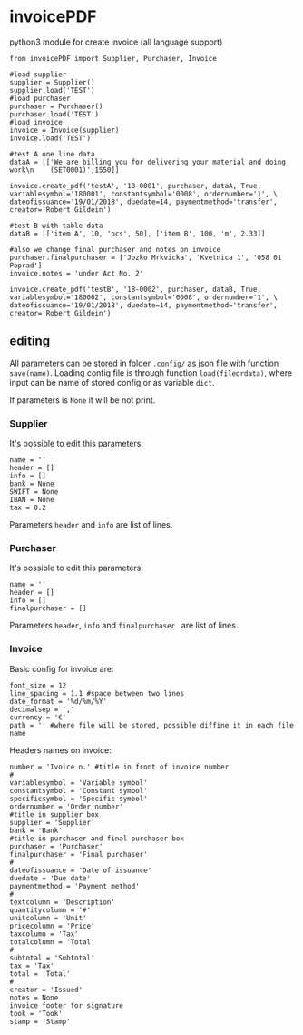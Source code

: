 # invoicePDF
python3 module for create invoice (all language support)

```python3
from invoicePDF import Supplier, Purchaser, Invoice

#load supplier
supplier = Supplier()
supplier.load('TEST')
#load purchaser
purchaser = Purchaser()
purchaser.load('TEST')
#load invoice
invoice = Invoice(supplier)
invoice.load('TEST')

#test A one line data
dataA = [['We are billing you for delivering your material and doing work\n    (SET0001)',1550]]

invoice.create_pdf('testA', '18-0001', purchaser, dataA, True, variablesymbol='180001', constantsymbol='0008', ordernumber='1', \
dateofissuance='19/01/2018', duedate=14, paymentmethod='transfer', creator='Robert Gildein')

#test B with table data
dataB = [['item A', 10, 'pcs', 50], ['item B', 100, 'm', 2.33]]

#also we change final purchaser and notes on invoice
purchaser.finalpurchaser = ['Jozko Mrkvicka', 'Kvetnica 1', '058 01 Poprad']
invoice.notes = 'under Act No. 2'

invoice.create_pdf('testB', '18-0002', purchaser, dataB, True, variablesymbol='180002', constantsymbol='0008', ordernumber='1', \
dateofissuance='19/01/2018', duedate=14, paymentmethod='transfer', creator='Robert Gildein')
```

## editing
All parameters can be stored in folder `.config/` as json file with function `save(name)`. Loading config file is through function `load(fileordata)`, where input can be name of stored config or as variable  `dict`.

If parameters is `None` it will be not print.
### Supplier
It's possible to edit this parameters:
```
name = ''
header = []
info = []
bank = None
SWIFT = None
IBAN = None
tax = 0.2
```
Parameters `header` and `info` are list of lines.

### Purchaser
It's possible to edit this parameters:
```
name = ''
header = []
info = []
finalpurchaser = []
```
Parameters `header`, `info` and `finalpurchaser ` are list of lines.
### Invoice
Basic config for invoice are:

```
font_size = 12
line_spacing = 1.1 #space between two lines
date_format = '%d/%m/%Y'
decimalsep = ','
currency = '€'
path = '' #where file will be stored, possible diffine it in each file name
```

Headers names on invoice:

```
number = 'Ivoice n.' #title in front of invoice number
#
variablesymbol = 'Variable symbol'
constantsymbol = 'Constant symbol'
specificsymbol = 'Specific symbol'
ordernumber = 'Order number'
#title in supplier box
supplier = 'Supplier'
bank = 'Bank'
#title in purchaser and final purchaser box
purchaser = 'Purchaser'
finalpurchaser = 'Final purchaser'
#
dateofissuance = 'Date of issuance'
duedate = 'Due date'
paymentmethod = 'Payment method'
#
textcolumn = 'Description'
quantitycolumn = '#'
unitcolumn = 'Unit'
pricecolumn = 'Price'
taxcolumn = 'Tax'
totalcolumn = 'Total'
#
subtotal = 'Subtotal'
tax = 'Tax'
total = 'Total'
#
creator = 'Issued'
notes = None
invoice footer for signature
took = 'Took'
stamp = 'Stamp'
```

